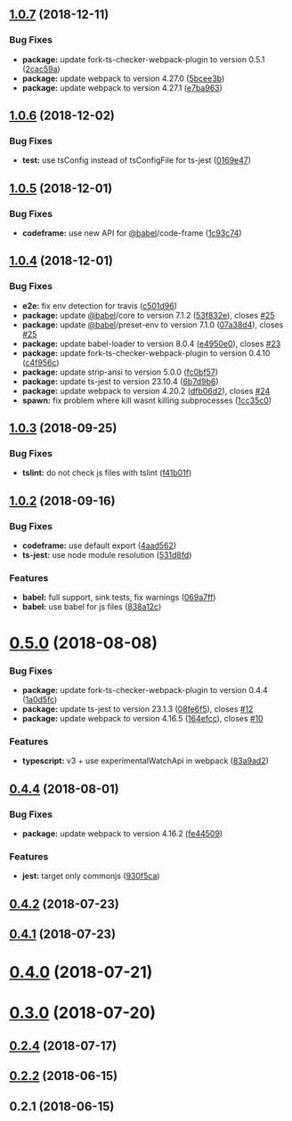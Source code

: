 ## [1.0.7](https://github.com/liangchunn/typescript-node-scripts/compare/v1.0.6...v1.0.7) (2018-12-11)


### Bug Fixes

* **package:** update fork-ts-checker-webpack-plugin to version 0.5.1 ([2cac59a](https://github.com/liangchunn/typescript-node-scripts/commit/2cac59a))
* **package:** update webpack to version 4.27.0 ([5bcee3b](https://github.com/liangchunn/typescript-node-scripts/commit/5bcee3b))
* **package:** update webpack to version 4.27.1 ([e7ba963](https://github.com/liangchunn/typescript-node-scripts/commit/e7ba963))



## [1.0.6](https://github.com/liangchunn/typescript-node-scripts/compare/v1.0.5...v1.0.6) (2018-12-02)


### Bug Fixes

* **test:** use tsConfig instead of tsConfigFile for ts-jest ([0169e47](https://github.com/liangchunn/typescript-node-scripts/commit/0169e47))



## [1.0.5](https://github.com/liangchunn/typescript-node-scripts/compare/v1.0.4...v1.0.5) (2018-12-01)


### Bug Fixes

* **codeframe:** use new API for [@babel](https://github.com/babel)/code-frame ([1c93c74](https://github.com/liangchunn/typescript-node-scripts/commit/1c93c74))



## [1.0.4](https://github.com/liangchunn/typescript-node-scripts/compare/v1.0.3...v1.0.4) (2018-12-01)


### Bug Fixes

* **e2e:** fix env detection for travis ([c501d96](https://github.com/liangchunn/typescript-node-scripts/commit/c501d96))
* **package:** update [@babel](https://github.com/babel)/core to version 7.1.2 ([53f832e](https://github.com/liangchunn/typescript-node-scripts/commit/53f832e)), closes [#25](https://github.com/liangchunn/typescript-node-scripts/issues/25)
* **package:** update [@babel](https://github.com/babel)/preset-env to version 7.1.0 ([07a38d4](https://github.com/liangchunn/typescript-node-scripts/commit/07a38d4)), closes [#25](https://github.com/liangchunn/typescript-node-scripts/issues/25)
* **package:** update babel-loader to version 8.0.4 ([e4950e0](https://github.com/liangchunn/typescript-node-scripts/commit/e4950e0)), closes [#23](https://github.com/liangchunn/typescript-node-scripts/issues/23)
* **package:** update fork-ts-checker-webpack-plugin to version 0.4.10 ([c4f956c](https://github.com/liangchunn/typescript-node-scripts/commit/c4f956c))
* **package:** update strip-ansi to version 5.0.0 ([fc0bf57](https://github.com/liangchunn/typescript-node-scripts/commit/fc0bf57))
* **package:** update ts-jest to version 23.10.4 ([6b7d9b6](https://github.com/liangchunn/typescript-node-scripts/commit/6b7d9b6))
* **package:** update webpack to version 4.20.2 ([dfb06d2](https://github.com/liangchunn/typescript-node-scripts/commit/dfb06d2)), closes [#24](https://github.com/liangchunn/typescript-node-scripts/issues/24)
* **spawn:** fix problem where kill wasnt killing subprocesses ([1cc35c0](https://github.com/liangchunn/typescript-node-scripts/commit/1cc35c0))



## [1.0.3](https://github.com/liangchunn/typescript-node-scripts/compare/v1.0.2...v1.0.3) (2018-09-25)


### Bug Fixes

* **tslint:** do not check js files with tslint ([f41b01f](https://github.com/liangchunn/typescript-node-scripts/commit/f41b01f))



## [1.0.2](https://github.com/liangchunn/typescript-node-scripts/compare/v0.5.0...v1.0.2) (2018-09-16)


### Bug Fixes

* **codeframe:** use default export ([4aad562](https://github.com/liangchunn/typescript-node-scripts/commit/4aad562))
* **ts-jest:** use node module resolution ([531d8fd](https://github.com/liangchunn/typescript-node-scripts/commit/531d8fd))


### Features

* **babel:** full support, sink tests, fix warnings ([069a7ff](https://github.com/liangchunn/typescript-node-scripts/commit/069a7ff))
* **babel:** use babel for js files ([838a12c](https://github.com/liangchunn/typescript-node-scripts/commit/838a12c))



# [0.5.0](https://github.com/liangchunn/typescript-node-scripts/compare/v0.4.4...v0.5.0) (2018-08-08)


### Bug Fixes

* **package:** update fork-ts-checker-webpack-plugin to version 0.4.4 ([1a0d5fc](https://github.com/liangchunn/typescript-node-scripts/commit/1a0d5fc))
* **package:** update ts-jest to version 23.1.3 ([08fe6f5](https://github.com/liangchunn/typescript-node-scripts/commit/08fe6f5)), closes [#12](https://github.com/liangchunn/typescript-node-scripts/issues/12)
* **package:** update webpack to version 4.16.5 ([164efcc](https://github.com/liangchunn/typescript-node-scripts/commit/164efcc)), closes [#10](https://github.com/liangchunn/typescript-node-scripts/issues/10)


### Features

* **typescript:** v3 + use experimentalWatchApi in webpack ([83a9ad2](https://github.com/liangchunn/typescript-node-scripts/commit/83a9ad2))



## [0.4.4](https://github.com/liangchunn/typescript-node-scripts/compare/v0.4.2...v0.4.4) (2018-08-01)


### Bug Fixes

* **package:** update webpack to version 4.16.2 ([fe44509](https://github.com/liangchunn/typescript-node-scripts/commit/fe44509))


### Features

* **jest:** target only commonjs ([930f5ca](https://github.com/liangchunn/typescript-node-scripts/commit/930f5ca))



## [0.4.2](https://github.com/liangchunn/typescript-node-scripts/compare/v0.4.1...v0.4.2) (2018-07-23)



## [0.4.1](https://github.com/liangchunn/typescript-node-scripts/compare/v0.4.0...v0.4.1) (2018-07-23)



# [0.4.0](https://github.com/liangchunn/typescript-node-scripts/compare/v0.3.0...v0.4.0) (2018-07-21)



# [0.3.0](https://github.com/liangchunn/typescript-node-scripts/compare/v0.2.4...v0.3.0) (2018-07-20)



## [0.2.4](https://github.com/liangchunn/typescript-node-scripts/compare/v0.2.2...v0.2.4) (2018-07-17)



## [0.2.2](https://github.com/liangchunn/typescript-node-scripts/compare/v0.2.1...v0.2.2) (2018-06-15)



## 0.2.1 (2018-06-15)



